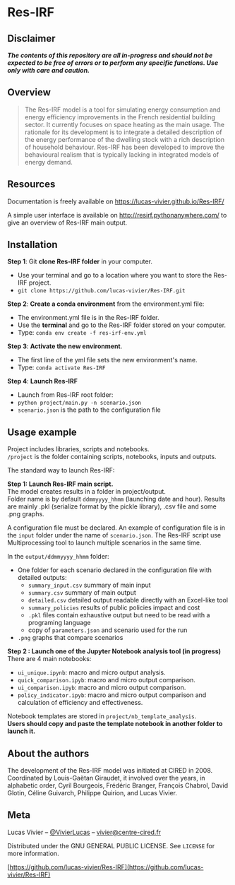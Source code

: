 # Res-IRF
## Disclaimer

**_The contents of this repository are all in-progress and should not be expected to be free of errors or to perform any
specific functions. Use only with care and caution._**

## Overview

> The Res-IRF model is a tool for simulating energy consumption and energy efficiency improvements in the French residential building sector. It currently focuses on space heating as the main usage. The rationale for its development is to integrate a detailed description of the energy performance of the dwelling stock with a rich description of household behaviour. Res-IRF has been developed to improve the behavioural realism that is typically lacking in integrated models of energy demand.

## Resources

Documentation is freely available on https://lucas-vivier.github.io/Res-IRF/

A simple user interface is available on http://resirf.pythonanywhere.com/ to give an overview of Res-IRF main output.


## Installation
**Step 1**: Git **clone Res-IRF folder** in your computer.
   - Use your terminal and go to a location where you want to store the Res-IRF project.
   - `git clone https://github.com/lucas-vivier/Res-IRF.git`

**Step 2**: **Create a conda environment** from the environment.yml file:
   - The environment.yml file is in the Res-IRF folder.
   - Use the **terminal** and go to the Res-IRF folder stored on your computer.
   - Type: `conda env create -f res-irf-env.yml`

**Step 3**: **Activate the new environment**.
   - The first line of the yml file sets the new environment's name.
   - Type: `conda activate Res-IRF`

**Step 4**: **Launch Res-IRF**
   - Launch from Res-IRF root folder:
   - `python project/main.py -n scenario.json`
   - `scenario.json` is the path to the configuration file
   
## Usage example
Project includes libraries, scripts and notebooks.  
`/project` is the folder containing scripts, notebooks, inputs and outputs.  

The standard way to launch Res-IRF:  

**Step 1: Launch Res-IRF main script.**  
The model creates results in a folder in project/output.  
Folder name is by default `ddmmyyyy_hhmm` (launching date and hour).
Results are mainly .pkl (serialize format by the pickle library), .csv file and some .png graphs.

A configuration file must be declared.
An example of configuration file is in the `input` folder under the name of `scenario.json`.
The Res-IRF script use Multiprocessing tool to launch multiple scenarios in the same time. 

In the `output/ddmmyyyy_hhmm` folder:
- One folder for each scenario declared in the configuration file with detailed outputs:
    - `summary_input.csv` summary of main input
    - `summary.csv` summary of main output
    - `detailed.csv` detailed output readable directly with an Excel-like tool
    - `summary_policies` results of public policies impact and cost
    - `.pkl` files contain exhaustive output but need to be read with a programing language
    - copy of `parameters.json` and scenario used for the run
- `.png` graphs that compare scenarios

**Step 2 : Launch one of the Jupyter Notebook analysis tool (in progress)**  
There are 4 main notebooks:
- `ui_unique.ipynb`: macro and micro output analysis.
- `quick_comparison.ipyb`: macro and micro output comparison.
- `ui_comparison.ipyb`: macro and micro output comparison.
- `policy_indicator.ipyb`: macro and micro output comparison and calculation of efficiency and effectiveness. 

Notebook templates are stored in `project/nb_template_analysis`.  
**Users should copy and paste the template notebook in another folder to launch it.**

## About the authors

The development of the Res-IRF model was initiated at CIRED in 2008. Coordinated by Louis-Gaëtan Giraudet, it involved
over the years, in alphabetic order, Cyril Bourgeois, Frédéric Branger, François Chabrol, David Glotin, Céline Guivarch,
Philippe Quirion, and Lucas Vivier.

## Meta

Lucas Vivier – [@VivierLucas](https://twitter.com/VivierLucas) – vivier@centre-cired.fr

Distributed under the GNU GENERAL PUBLIC LICENSE. See ``LICENSE`` for more information.

[https://github.com/lucas-vivier/Res-IRF](https://github.com/lucas-vivier/Res-IRF)